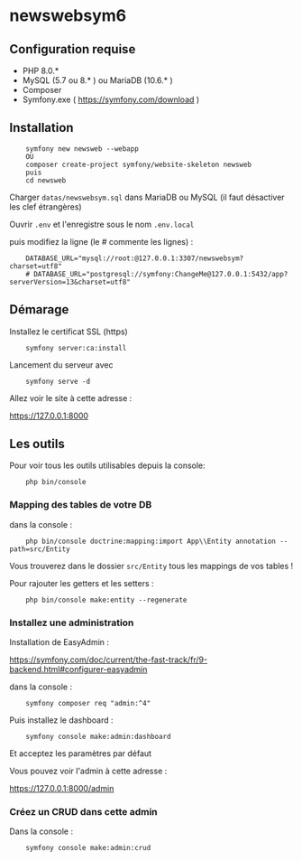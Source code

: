 # newswebsym6

## Configuration requise

- PHP 8.0.*
- MySQL (5.7 ou 8.* ) ou MariaDB (10.6.* )
- Composer
- Symfony.exe ( https://symfony.com/download ) 

## Installation

        symfony new newsweb --webapp
        OU
        composer create-project symfony/website-skeleton newsweb
        puis
        cd newsweb


Charger `datas/newswebsym.sql` dans MariaDB ou MySQL (il faut désactiver les clef étrangères)

Ouvrir `.env` et l'enregistre sous le nom `.env.local`

puis modifiez la ligne (le # commente les lignes) :

        DATABASE_URL="mysql://root:@127.0.0.1:3307/newswebsym?charset=utf8"
        # DATABASE_URL="postgresql://symfony:ChangeMe@127.0.0.1:5432/app?serverVersion=13&charset=utf8"

## Démarage

Installez le certificat SSL (https)

        symfony server:ca:install

Lancement du serveur avec

        symfony serve -d

Allez voir le site à cette adresse :

https://127.0.0.1:8000

## Les outils

Pour voir tous les outils utilisables depuis la console:

        php bin/console

### Mapping des tables de votre DB

dans la console :

        php bin/console doctrine:mapping:import App\\Entity annotation --path=src/Entity

Vous trouverez dans le dossier `src/Entity` tous les mappings de vos tables !

Pour rajouter les getters et les setters :

        php bin/console make:entity --regenerate

### Installez une administration

Installation de EasyAdmin :

https://symfony.com/doc/current/the-fast-track/fr/9-backend.html#configurer-easyadmin

dans la console :

        symfony composer req "admin:^4"

Puis installez le dashboard :

        symfony console make:admin:dashboard

Et acceptez les paramètres par défaut

Vous pouvez voir l'admin à cette adresse :

https://127.0.0.1:8000/admin


### Créez un CRUD dans cette admin

Dans la console :

        symfony console make:admin:crud
        